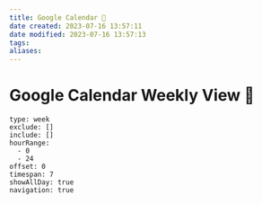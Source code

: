 ```yaml
---
title: Google Calendar 📅
date created: 2023-07-16 13:57:11
date modified: 2023-07-16 13:57:13
tags: 
aliases: 
---
```


# Google Calendar Weekly View 📅

```gEvent
type: week
exclude: []
include: []
hourRange:
  - 0
  - 24
offset: 0
timespan: 7
showAllDay: true
navigation: true
```
